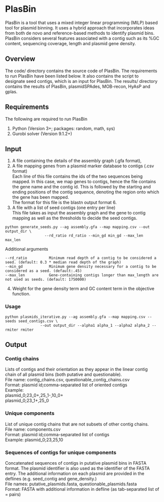 # PlasBin
PlasBin is a tool that uses a mixed integer linear programming (MILP) based tool for plasmid binning. It uses a hybrid approach that incorporates ideas from both de novo and reference-based methods to identify plasmid bins. PlasBin considers several features associated with a contig such as
its %GC content, sequencing coverage, length and plasmid gene density.

## Overview
The code/ directory contains the source code of PlasBin. The requirements to run PlasBin have been listed below. It also contains the script to designate seed contigs, which is an input for PlasBin. The results/ directory contains the results of PlasBin, plasmidSPAdes, MOB-recon, HyAsP and gplas.

## Requirements
The following are required to run PlasBin
1. Python (Version 3+; packages: random, math, sys)
2. Gurobi solver (Version 9.1.2+)

## Input
1. A file containing the details of the assembly graph (.gfa format), 
2. A file mapping genes from a plasmid marker database to contigs (.csv format)<br/>
Each line of this file contains the ids of the two sequences being mapped. In this case, we map genes to contigs, hence the file contains the gene name and the contig id. This is followed by the starting and ending positions of the contig sequence, denoting the region onto which the gene has been mapped.<br/>
The format for this file is the blastn output format 6. <br/>
3. A file with a list of seed contigs (one entry per line)<br/>
This file takes as input the assembly graph and the gene to contig mapping as well as the thresholds to decide the seed contigs. 
```
python generate_seeds.py --ag assembly.gfa --map mapping.csv --out output_dir \
				  --rd_ratio rd_ratio --min_gd min_gd --max_len max_len

```
Additional arguments
```
--rd_ratio			Minimum read depth of a contig to be considered a seed. (default: 0.3 * median read depth of the graph)
--min_gd			Minimum gene density necessary for a contig to be considered as a seed. (default:.45)                              
--max_len 			Gene-containing contigs longer than max_length are not used as seeds. (default: 1750000)
```
4. Weight for the gene density term and GC content term in the objective function.

### Usage
```
python plasmids_iterative.py --ag assembly.gfa --map mapping.csv --seeds seed_contigs.csv \
				--out output_dir --alpha1 alpha_1 --alpha2 alpha_2 --rmiter rmiter
```

## Output
### Contig chains
Lists of contigs and their orientation as they appear in the linear contig chain of all plasmid bins (both putative and questionable).<br/>
File name: contig_chains.csv, questionable_contig_chains.csv<br/>
Format: plasmid id;comma-separated list of oriented contigs<br/>
Example: <br/>
plasmid_0;23_0+,25_1-,10_0+<br/>
plasmid_0;23_1+,25_0<br/>


### Unique components
List of unique contig chains that are not subsets of other contig chains. </br>
File name: components.csv<br/>
Format: plasmid id;comma-separated list of contigs<br/>
Example: plasmid_0;23,25,10<br/>


### Sequences of contigs for unique components<br/>
Concatenated sequences of contigs in putative plasmid bins in FASTA format. The plasmid identifier is also used as the identifier of the FASTA entry. The additional information on each plasmid are provided in the deflines (e.g. seed_contig and gene_density.)<br/>
File names: putative_plasmids.fasta, questionable_plasmids.fasta<br/>
Format: FASTA with additional information in defline (as tab-separated list of <property>=<value> pairs)<br/>
